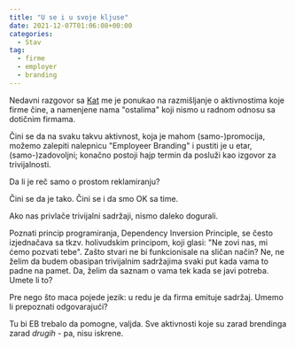 ```yaml
---
title: "U se i u svoje kljuse"
date: 2021-12-07T01:06:08+00:00
categories:
  - Stav
tag:
  - firme
  - employer
  - branding
---
```


Nedavni razgovor sa [Kat](https://katoncoffee.com/employer-branding-espresso-igor-spasic-i-perspektiva-inzenjera/) me je ponukao na razmišljanje o aktivnostima koje firme čine, a namenjene nama "ostalima" koji nismo u radnom odnosu sa dotičnim firmama.

Čini se da na svaku takvu aktivnost, koja je mahom (samo-)promocija, možemo zalepiti nalepnicu "Employeer Branding" i pustiti je u etar, (samo-)zadovoljni; konačno postoji hajp termin da posluži kao izgovor za trivijalnosti.

<!--more-->

Da li je reč samo o prostom reklamiranju?

Čini se da je tako. Čini se i da smo OK sa time.

Ako nas privlače trivijalni sadržaji, nismo daleko dogurali.

Poznati princip programiranja, Dependency Inversion Principle, se često izjednačava sa tkzv. holivudskim  principom, koji glasi: "Ne zovi nas, mi ćemo pozvati tebe". Zašto stvari ne bi funkcionisale na sličan način? Ne, ne želim da budem obasipan trivijalnim sadržajima svaki put kada vama to padne na pamet. Da, želim da saznam o vama tek kada se javi potreba. Umete li to?

Pre nego što maca pojede jezik: u redu je da firma emituje sadržaj. Umemo li prepoznati odgovarajući?

Tu bi EB trebalo da pomogne, valjda. Sve aktivnosti koje su zarad brendinga zarad _drugih_ - pa, nisu iskrene.
